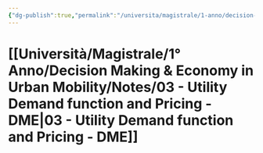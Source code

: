 ```yaml
---
{"dg-publish":true,"permalink":"/universita/magistrale/1-anno/decision-making-and-economy-in-urban-mobility/notes/03-utility-demand-function-and-pricing-dme/","tags":["UNI"]}
---
```


# [[Università/Magistrale/1° Anno/Decision Making & Economy in Urban Mobility/Notes/03 - Utility Demand function and Pricing - DME\|03 - Utility Demand function and Pricing - DME]]

